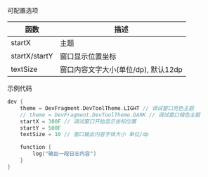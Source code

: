 可配置选项

| 函数 | 描述 |
|-|-|
| startX | 主题 |
| startX/startY | 窗口显示位置坐标 |
| textSize | 窗口内容文字大小(单位/dp), 默认12dp |

示例代码

```kotlin
dev {
    theme = DevFragment.DevToolTheme.LIGHT // 调试窗口亮色主题
    // theme = DevFragment.DevToolTheme.DARK // 调试窗口暗色主题
    startX = 300F // 调试窗口开始显示坐标位置
    startY = 500F
    textSize = 10 // 窗口输出内容字体大小 单位/dp

    function {
        log("输出一段日志内容")
    }
}
```
